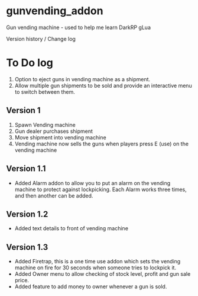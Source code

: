 # gunvending_addon
 Gun vending machine - used to help me learn DarkRP gLua 

Version history / Change log

To Do log
==========
1. Option to eject guns in vending machine as a shipment.
2. Allow multiple gun shipments to be sold and provide an interactive menu to switch between them.

Version 1
-----------
1. Spawn Vending machine
2. Gun dealer purchases shipment
3. Move shipment into vending machine
4. Vending machine now sells the guns when players press E (use) on the vending machine


Version 1.1
-----------
+ Added Alarm addon to allow you to put an alarm on the vending machine to protect against lockpicking. Each Alarm works three times, and then another can be added.

Version 1.2
-----------
+ Added text details to front of vending machine

Version 1.3
-----------
+ Added Firetrap, this is a one time use addon which sets the vending machine on fire for 30 seconds when someone tries to lockpick it.
+ Added Owner menu to allow checking of stock level, profit and gun sale price.
+ Added feature to add money to owner whenever a gun is sold.